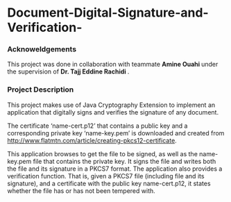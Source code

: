 # Document-Digital-Signature-and-Verification-

### Acknoweldgements
This project was done in collaboration with teammate <b> Amine Ouahi </b> under the supervision of <b> Dr. Tajj Eddine Rachidi </b>.

### Project Description
This project makes use of Java Cryptography Extension to implement an application that digitally signs and
verifies the signature of any document.

The certificate ‘name-cert.p12’ that contains a public key and a corresponding private key ‘name-key.pem’ is downloaded and created
from http://www.flatmtn.com/article/creating-pkcs12-certificate.  

This application browses to get the file to be signed, as well as the name-key.pem file
that contains the private key. It signs the file and writes both the file and its signature in a PKCS7 format.
The application also provides a verification function. That is, given a PKCS7 file (including file
and its signature), and a certificate with the public key name-cert.p12, it states whether
the file has or has not been tempered with. 
